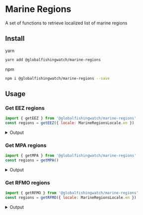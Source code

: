 # Marine Regions

A set of functions to retrieve localized list of marine regions

## Install

yarn

```bash
yarn add @globalfishingwatch/marine-regions
```

npm

```bash
npm i @globalfishingwatch/marine-regions --save
```

## Usage

### Get EEZ regions

```js
import { getEEZ } from '@globalfishingwatch/marine-regions'
const regions = getEEZ({ locale: MarineRegionsLocale.en })
```

<details>
<summary>Output</summary>
<p>

```js
console.log(regions)
[
  { id: 5670, label: 'Albanian Exclusive Economic Zone' },
  { id: 8378, label: 'Algerian Exclusive Economic Zone' },
  { id: 8444, label: 'American Samoa Exclusive Economic Zone' },
  ....
]
```

</p>
</details>

### Get MPA regions

```js
import { getMPA } from '@globalfishingwatch/marine-regions'
const regions = getMPA()
```

<details>
<summary>Output</summary>
<p>

```js
console.log(regions)
[
  {"id": 12880, "label": "100_Daeseom"},
  {"id": 12910, "label": "101_Hogamseom"},
  {"id": 12892, "label": "102_Galmaeseom"},
  ....
]
```

</p>
</details>

### Get RFMO regions

```js
import { getRFMO } from '@globalfishingwatch/marine-regions'
const regions = getRFMO({ locale: MarineRegionsLocale.en })
```

<details>
<summary>Output</summary>
<p>

```js
console.log(regions)
[
  { id: 'CCSBT', label: 'CCSBT' },
  { id: 'IATTC', label: 'IATTC' },
  { id: 'ICCAT', label: 'ICCAT' },
  { id: 'IOTC', label: 'IOTC' },
  { id: 'WCPFC', label: 'WCPFC' },
  ....
]
```

</p>
</details>
